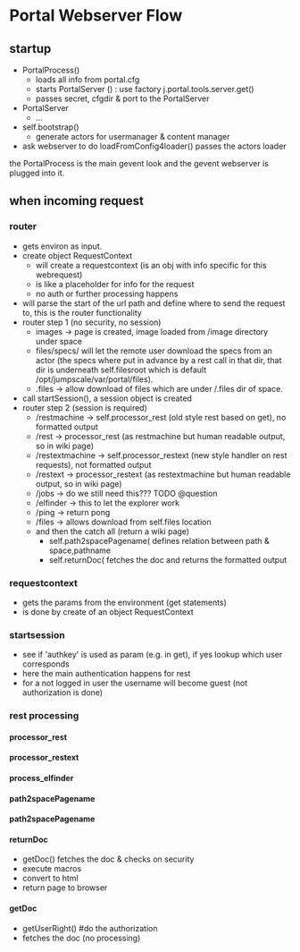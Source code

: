 Portal Webserver Flow
=====================

startup
-------

-   PortalProcess()
    -   loads all info from portal.cfg
    -   starts PortalServer () : use factory j.portal.tools.server.get()
    -   passes secret, cfgdir & port to the PortalServer
-   PortalServer
    -   ...
-   self.bootstrap()
    -   generate actors for usermanager & content manager
-   ask webserver to do loadFromConfig4loader() passes the actors loader

the PortalProcess is the main gevent look and the gevent webserver is
plugged into it.

when incoming request
---------------------

### router

-   gets environ as input.
-   create object RequestContext
    -   will create a requestcontext (is an obj with info specific for
        this webrequest)
    -   is like a placeholder for info for the request
    -   no auth or further processing happens
-   will parse the start of the url path and define where to send the
    request to, this is the router functionality
-   router step 1 (no security, no session)
    -   images -\> page is created, image loaded from /image directory
        under space
    -   files/specs/ will let the remote user download the specs from an
        actor (the specs where put in advance by a rest call in that
        dir, that dir is underneath self.filesroot which is default
        /opt/jumpscale/var/portal/files).
    -   .files -\> allow download of files which are under /.files dir
        of space.
-   call startSession(), a session object is created
-   router step 2 (session is required)
    -   /restmachine -\> self.processor\_rest (old style rest based on
        get), no formatted output
    -   /rest -\> processor\_rest (as restmachine but human readable
        output, so in wiki page)
    -   /restextmachine -\> self.processor\_restext (new style handler
        on rest requests), not formatted output
    -   /restext -\> processor\_restext (as restextmachine but human
        readable output, so in wiki page)
    -   /jobs -\> do we still need this??? TODO @question
    -   /elfinder -\> this to let the explorer work
    -   /ping -\> return pong
    -   /files -\> allows download from self.files location
    -   and then the catch all (return a wiki page)
        -   self.path2spacePagename( defines relation between path &
            space,pathname
        -   self.returnDoc( fetches the doc and returns the formatted
            output

### requestcontext

-   gets the params from the environment (get statements)
-   is done by create of an object RequestContext

### startsession

-   see if 'authkey' is used as param (e.g. in get), if yes lookup which
    user corresponds
-   here the main authentication happens for rest
-   for a not logged in user the username will become guest (not
    authorization is done)

### rest processing

#### processor\_rest

#### processor\_restext

#### process\_elfinder

#### path2spacePagename

#### path2spacePagename

#### returnDoc

-   getDoc() fetches the doc & checks on security
-   execute macros
-   convert to html
-   return page to browser

#### getDoc

-   getUserRight() \#do the authorization
-   fetches the doc (no processing)

